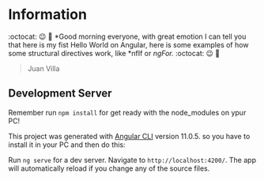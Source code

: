 # Information
:octocat: :wink: :muscle: *Good morning everyone, with great emotion I can tell you that here is my fist Hello World on Angular, here is some examples of how some structural directives work, like *nfIf or *ngFor.* :octocat: :wink: :muscle:
> Juan Villa

## Development Server
Remember run `npm install` for get ready with the node_modules on ypur PC!

This project was generated with [Angular CLI](https://github.com/angular/angular-cli) version 11.0.5. so you have to install it in your PC and then do this:

Run `ng serve` for a dev server. Navigate to `http://localhost:4200/`. The app will automatically reload if you change any of the source files.
